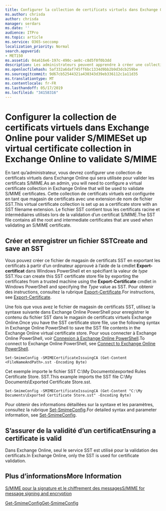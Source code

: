 ```yaml
---
title: Configurer la collection de certificats virtuels dans Exchange Online pour valider S/MIME
ms.author: chrisda
author: chrisda
manager: serdars
ms.date: ''
audience: ITPro
ms.topic: article
ms.service: O365-seccomp
localization_priority: Normal
search.appverid:
- MET150
ms.assetid: 04a616e6-197c-490c-ae8c-c8d5f0f0b3dd
description: Les administrateurs peuvent apprendre à créer une collection de certificats virtuels qui sera utilisée pour valider les certificats S/MIME dans Exchange Online.
ms.openlocfilehash: 5af332a6daf745ff6bc1334d9bb2b9d3dcb259be
ms.sourcegitcommit: 9d67cb52544321a430343d39eb336112c1a11d35
ms.translationtype: MT
ms.contentlocale: fr-FR
ms.lasthandoff: 05/17/2019
ms.locfileid: "34158316"
---
```

# <a name="set-up-virtual-certificate-collection-in-exchange-online-to-validate-smime"></a><span data-ttu-id="d782b-103">Configurer la collection de certificats virtuels dans Exchange Online pour valider S/MIME</span><span class="sxs-lookup"><span data-stu-id="d782b-103">Set up virtual certificate collection in Exchange Online to validate S/MIME</span></span>

<span data-ttu-id="d782b-104">En tant qu’administrateur, vous devrez configurer une collection de certificats virtuels dans Exchange Online qui sera utilisée pour valider les certificats S/MIME.</span><span class="sxs-lookup"><span data-stu-id="d782b-104">As an admin, you will need to configure a virtual certificate collection in Exchange Online that will be used to validate S/MIME certificates.</span></span> <span data-ttu-id="d782b-105">Cette collection de certificats virtuels est configurée en tant que magasin de certificats avec une extension de nom de fichier SST.</span><span class="sxs-lookup"><span data-stu-id="d782b-105">This virtual certificate collection is set up as a certificate store with an SST filename extension.</span></span> <span data-ttu-id="d782b-106">Le fichier SST contient tous les certificats racine et intermédiaires utilisés lors de la validation d’un certificat S/MIME.</span><span class="sxs-lookup"><span data-stu-id="d782b-106">The SST file contains all the root and intermediate certificates that are used when validating an S/MIME certificate.</span></span>

## <a name="create-and-save-an-sst"></a><span data-ttu-id="d782b-107">Créer et enregistrer un fichier SST</span><span class="sxs-lookup"><span data-stu-id="d782b-107">Create and save an SST</span></span>

<span data-ttu-id="d782b-108">Vous pouvez créer ce fichier de magasin de certificats SST en exportant les certificats à partir d’un ordinateur approuvé à l’aide de la cmdlet **Export-certificat** dans Windows PowerShell et en spécifiant la valeur de _type_ SST.</span><span class="sxs-lookup"><span data-stu-id="d782b-108">You can create this SST certificate store file by exporting the certificates from a trusted machine using the **Export-Certificate** cmdlet in Windows PowerShell and specifying the _Type_ value as SST.</span></span> <span data-ttu-id="d782b-109">Pour obtenir des instructions, consultez la rubrique [Export-Certificate](https://docs.microsoft.com/powershell/module/pkiclient/export-certificate).</span><span class="sxs-lookup"><span data-stu-id="d782b-109">For instructions, see [Export-Certificate](https://docs.microsoft.com/powershell/module/pkiclient/export-certificate).</span></span>

<span data-ttu-id="d782b-110">Une fois que vous avez le fichier de magasin de certificats SST, utilisez la syntaxe suivante dans Exchange Online PowerShell pour enregistrer le contenu du fichier SST dans le magasin de certificats virtuels Exchange Online.</span><span class="sxs-lookup"><span data-stu-id="d782b-110">Once you have the SST certificate store file, use the following syntax in Exchange Online PowerShell to save the SST file contents in the Exchange Online virtual certificate store.</span></span> <span data-ttu-id="d782b-111">Pour vous connecter à Exchange Online PowerShell, voir [Connexion à Exchange Online PowerShell](https://go.microsoft.com/fwlink/p/?linkid=396554).</span><span class="sxs-lookup"><span data-stu-id="d782b-111">To connect to Exchange Online PowerShell, see [Connect to Exchange Online PowerShell](https://go.microsoft.com/fwlink/p/?linkid=396554).</span></span>

```
Set-SmimeConfig -SMIMECertificateIssuingCA (Get-Content <FileNameAndPath>.sst -Encoding Byte)
```

<span data-ttu-id="d782b-112">Cet exemple importe le fichier SST C:\My Documents\exported Rules Certificate Store. SST.</span><span class="sxs-lookup"><span data-stu-id="d782b-112">This example imports the SST file C:\My Documents\Exported Certificate Store.sst.</span></span>

```
Set-SmimeConfig -SMIMECertificateIssuingCA (Get-Content "C:\My Documents\Exported Certificate Store.sst" -Encoding Byte)
```

<span data-ttu-id="d782b-113">Pour obtenir des informations détaillées sur la syntaxe et les paramètres, consultez la rubrique [Set-SmimeConfig](https://docs.microsoft.com/en-us/powershell/module/exchange/encryption-and-certificates/set-smimeconfig).</span><span class="sxs-lookup"><span data-stu-id="d782b-113">For detailed syntax and parameter information, see [Set-SmimeConfig](https://docs.microsoft.com/en-us/powershell/module/exchange/encryption-and-certificates/set-smimeconfig).</span></span>

## <a name="ensuring-a-certificate-is-valid"></a><span data-ttu-id="d782b-114">S’assurer de la validité d’un certificat</span><span class="sxs-lookup"><span data-stu-id="d782b-114">Ensuring a certificate is valid</span></span>

<span data-ttu-id="d782b-115">Dans Exchange Online, seul le service SST est utilisé pour la validation des certificats.</span><span class="sxs-lookup"><span data-stu-id="d782b-115">In Exchange Online, only the SST is used for certificate validation.</span></span>

## <a name="more-information"></a><span data-ttu-id="d782b-116">Plus d’informations</span><span class="sxs-lookup"><span data-stu-id="d782b-116">More Information</span></span>

[<span data-ttu-id="d782b-117">S/MIME pour la signature et le chiffrement des messages</span><span class="sxs-lookup"><span data-stu-id="d782b-117">S/MIME for message signing and encryption</span></span>](s-mime-for-message-signing-and-encryption.md)

[<span data-ttu-id="d782b-118">Get-SmimeConfig</span><span class="sxs-lookup"><span data-stu-id="d782b-118">Get-SmimeConfig</span></span>](http://technet.microsoft.com/library/4b29fa89-0840-4fe9-8885-019fcef2e02b.aspx)
